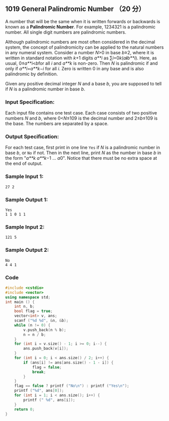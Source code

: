 ## 1019 General Palindromic Number （20 分）

A number that will be the same when it is written forwards or backwards is known as a **Palindromic Number**. For example, 1234321 is a palindromic number. All single digit numbers are palindromic numbers.

Although palindromic numbers are most often considered in the decimal system, the concept of palindromicity can be applied to the natural numbers in any numeral system. Consider a number *N*>0 in base *b*≥2, where it is written in standard notation with *k*+1 digits *a**i* as ∑*i*=0*k*(*a**i**b**i*). Here, as usual, 0≤*a**i*<*b*for all *i* and *a**k* is non-zero. Then *N* is palindromic if and only if *a**i*=*a**k*−*i* for all *i*. Zero is written 0 in any base and is also palindromic by definition.

Given any positive decimal integer *N* and a base *b*, you are supposed to tell if *N* is a palindromic number in base *b*.

### Input Specification:

Each input file contains one test case. Each case consists of two positive numbers *N* and *b*, where 0<*N*≤109 is the decimal number and 2≤*b*≤109 is the base. The numbers are separated by a space.

### Output Specification:

For each test case, first print in one line `Yes` if *N* is a palindromic number in base *b*, or `No` if not. Then in the next line, print *N* as the number in base *b* in the form "*a**k* *a**k*−1 ... *a*0". Notice that there must be no extra space at the end of output.

### Sample Input 1:

```in
27 2
```

### Sample Output 1:

```out
Yes
1 1 0 1 1
```

### Sample Input 2:

```in
121 5
```

### Sample Output 2:

```out
No
4 4 1
```

### Code

```c++
#include <cstdio>
#include <vector>
using namespace std;
int main () {
	int n, b;
	bool flag = true;
	vector<int> v, ans;
	scanf ("%d %d", &n, &b);
	while (n != 0) {
		v.push_back(n % b);
		n = n / b;
	}
	for (int i = v.size() - 1; i >= 0; i--) {
		ans.push_back(v[i]);
	}
	for (int i = 0; i < ans.size() / 2; i++) {
		if (ans[i] != ans[ans.size() - 1 - i]) {
			flag = false;
			break;
		}
	}
	flag == false ? printf ("No\n") : printf ("Yes\n");
	printf ("%d", ans[0]);
	for (int i = 1; i < ans.size(); i++) {
		printf (" %d", ans[i]);
	}
	return 0;
}
```

